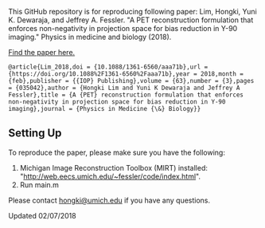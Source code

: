 This GitHub repository is for reproducing following paper: 
Lim, Hongki, Yuni K. Dewaraja, and Jeffrey A. Fessler. "A PET reconstruction formulation that enforces non-negativity in projection space for bias reduction in Y-90 imaging." Physics in medicine and biology (2018).

[Find the paper here.](https://doi.org/10.1088%2F1361-6560%2Faaa71b)

```
@article{Lim_2018,doi = {10.1088/1361-6560/aaa71b},url = {https://doi.org/10.1088%2F1361-6560%2Faaa71b},year = 2018,month = {feb},publisher = {{IOP} Publishing},volume = {63},number = {3},pages = {035042},author = {Hongki Lim and Yuni K Dewaraja and Jeffrey A Fessler},title = {A {PET} reconstruction formulation that enforces non-negativity in projection space for bias reduction in Y-90 imaging},journal = {Physics in Medicine {\&} Biology}}
```

## Setting Up

To reproduce the paper, please make sure you have the following:

1. Michigan Image Reconstruction Toolbox (MIRT) installed: "http://web.eecs.umich.edu/~fessler/code/index.html".  
2. Run main.m 


Please contact hongki@umich.edu if you have any questions.  

Updated 02/07/2018


